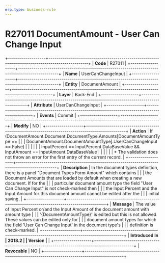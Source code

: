 ```yaml
---
erp.type: business-rule
---
```


# R27011 DocumentАmount - User Can Change Input
+-------------------+--------------------------------------------------------------------------------------------------+
| **Code**          | R27011                                                                                           |
+-------------------+--------------------------------------------------------------------------------------------------+
| **Name**          | UserCanChangeInput                                                                               |
+-------------------+--------------------------------------------------------------------------------------------------+
| **Entity**        | DocumentАmount                                                                                   |
+-------------------+--------------------------------------------------------------------------------------------------+
| **Layer**         | Back-End                                                                                         |
+-------------------+--------------------------------------------------------------------------------------------------+
| **Attribute**     | UserCanChangeInput                                                                               |
+-------------------+--------------------------------------------------------------------------------------------------+
| **Events**        | Commit                                                                                           |
+-------------------+--------------------------------------------------------------------------------------------------+
| **Modify**        | NO                                                                                               |
+-------------------+--------------------------------------------------------------------------------------------------+
| **Action**        | If (DocumentAmount.Document.DocumentType.Amounts\[DocumentAmountType ==                          |
|                   | DocumentAmount.DocumentAmountType\].UserCanChangeInput == False)                                 |
|                   |                                                                                                  |
|                   | InputPercent == InputPercent.DataBaseValue && InputAmount == InputAmount.DataBaseValue           |
|                   |                                                                                                  |
|                   | \* The validation does not throw an error for the first entry of the current record.             |
+-------------------+--------------------------------------------------------------------------------------------------+
| **Description**   | In the document types definition, there is a panel \"Document Types Form Amount\" which contains |
|                   | the Document Amounts that are loaded by default when creating a new document. If for the         |
|                   | particular document amount type the field \"User Can Change Input\" is not check-marked then     |
|                   | the Input Percent and the Input Amount for this document amount cannot be edited after the       |
|                   | initial saving.                                                                                  |
+-------------------+--------------------------------------------------------------------------------------------------+
| **Message**       | The value of Input Percent or/and the Input Amount of the document amount with amount type       |
|                   | \'{DocumentAmountType}\' is edited but this is not allowed. These values can be edited only for  |
|                   | document amount types for which the field \'User Can Change Input\' in the document type\'s      |
|                   | definition is check-marked.                                                                      |
+-------------------+--------------------------------------------------------------------------------------------------+
| **Introduced In   | 2018.2                                                                                           |
| Version**         |                                                                                                  |
+-------------------+--------------------------------------------------------------------------------------------------+
| **Revocable**     | NO                                                                                               |
+-------------------+--------------------------------------------------------------------------------------------------+

  

  

  

